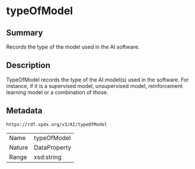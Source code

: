 <!-- Automatically generated by spec-parser v2.0.0 on 2024-01-12T14:00:21.817658+00:00 -->
<!-- SPDX-License-Identifier: Community-Spec-1.0 -->

# typeOfModel

## Summary

Records the type of the model used in the AI software.


## Description

TypeOfModel records the type of the AI model(s) used in the software. 
For instance, if it is a supervised model, unsupervised model, reinforcement learning model or a combination of those.


## Metadata

`https://rdf.spdx.org/v3/AI/typeOfModel`


| | |
|---|---|
| Name | typeOfModel |
| Nature | DataProperty |
| Range | xsd:string |





